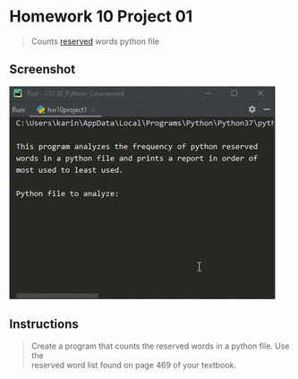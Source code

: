 # Homework 10 Project 01
> Counts [reserved](reserved.txt) words python file

## Screenshot
![screenshot](hw10project1.gif)

## Instructions
> Create a program that counts the reserved words in a python file. Use the  
> reserved word list found on page 469 of your textbook.